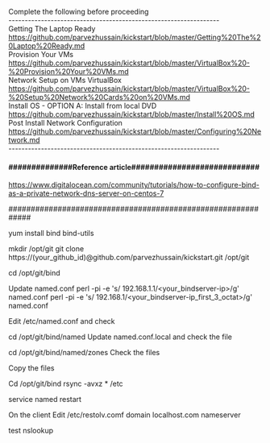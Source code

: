 Complete the following before proceeding <br>
----------------------------------------------------------------- <br>
Getting The Laptop Ready <br>
https://github.com/parvezhussain/kickstart/blob/master/Getting%20The%20Laptop%20Ready.md <br>
Provision Your VMs <br>
https://github.com/parvezhussain/kickstart/blob/master/VirtualBox%20-%20Provision%20Your%20VMs.md <br> 
Network Setup on VMs VirtualBox <br>
https://github.com/parvezhussain/kickstart/blob/master/VirtualBox%20-%20Setup%20Network%20Cards%20on%20VMs.md <br>
Install OS - OPTION A: Install from local DVD <br>
https://github.com/parvezhussain/kickstart/blob/master/Install%20OS.md <br>
Post Install Network Configuration <br>
https://github.com/parvezhussain/kickstart/blob/master/Configuring%20Network.md <br>
----------------------------------------------------------------- <br>

#### ##############Reference article############################

https://www.digitalocean.com/community/tutorials/how-to-configure-bind-as-a-private-network-dns-server-on-centos-7

#############################################################

yum install bind bind-utils

mkdir /opt/git 
git clone https://(your_github_id)@github.com/parvezhussain/kickstart.git /opt/git

cd /opt/git/bind

Update named.conf
perl -pi -e 's/ 192.168.1.1/<your_bindserver-ip>/g' named.conf
perl -pi -e 's/ 192.168.1/<your_bindserver-ip_first_3_octat>/g' named.conf

Edit  /etc/named.conf and check

cd /opt/git/bind/named
Update named.conf.local and check the file

cd /opt/git/bind/named/zones
Check the files

Copy the files 

Cd /opt/git/bind
rsync -avxz * /etc

service named restart


On the client
Edit /etc/restolv.comf
domain localhost.com
nameserver <bind ip address>

test
nslookup <any server>

